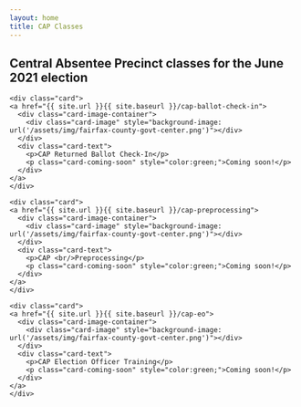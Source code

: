 ```yaml
---
layout: home
title: CAP Classes
---
```


<h2>Central Absentee Precinct classes for the June 2021 election</h2>

<div class="cards">

    <div class="card">
    <a href="{{ site.url }}{{ site.baseurl }}/cap-ballot-check-in">
      <div class="card-image-container">
        <div class="card-image" style="background-image: url('/assets/img/fairfax-county-govt-center.png')"></div>
      </div>
      <div class="card-text">
        <p>CAP Returned Ballot Check-In</p>
        <p class="card-coming-soon" style="color:green;">Coming soon!</p>
      </div>
    </a>
    </div>

    <div class="card">
    <a href="{{ site.url }}{{ site.baseurl }}/cap-preprocessing">
      <div class="card-image-container">
        <div class="card-image" style="background-image: url('/assets/img/fairfax-county-govt-center.png')"></div>
      </div>
      <div class="card-text">
        <p>CAP <br/>Preprocessing</p>
        <p class="card-coming-soon" style="color:green;">Coming soon!</p>
      </div>
    </a>
    </div>

    <div class="card">
    <a href="{{ site.url }}{{ site.baseurl }}/cap-eo">
      <div class="card-image-container">
        <div class="card-image" style="background-image: url('/assets/img/fairfax-county-govt-center.png')"></div>
      </div>
      <div class="card-text">
        <p>CAP Election Officer Training</p>
        <p class="card-coming-soon" style="color:green;">Coming soon!</p>
      </div>
    </a>
    </div>

</div>